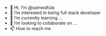 - 👋 Hi, I’m @samwafula
- 👀 I’m interested in being  full stack developer
- 🌱 I’m currently learning ...
- 💞️ I’m looking to collaborate on ...
- 📫 How to reach me

<!---
samwafula/samwafula is a ✨ special ✨ repository because its `README.md` (this file) appears on your GitHub profile.
You can click the Preview link to take a look at your changes.
--->
